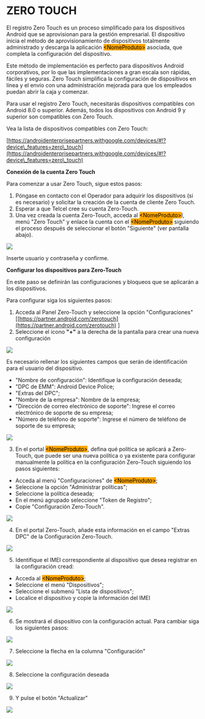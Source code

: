 # ZERO TOUCH

El registro Zero Touch es un proceso simplificado para los dispositivos Android que se aprovisionan para la gestión empresarial. El dispositivo inicia el método de aprovisionamiento de dispositivos totalmente administrado y descarga la aplicación <mark style="background-color:orange;">\<NomeProduto></mark> asociada, que completa la configuración del dispositivo.

Este método de implementación es perfecto para dispositivos Android corporativos, por lo que las implementaciones a gran escala son rápidas, fáciles y seguras. Zero Touch simplifica la configuración de dispositivos en línea y el envío con una administración mejorada para que los empleados puedan abrir la caja y comenzar.

Para usar el registro Zero Touch, necesitarás dispositivos compatibles con Android 8.0 o superior. Además, todos los dispositivos con Android 9 y superior son compatibles con Zero Touch.

Vea la lista de dispositivos compatibles con Zero Touch:

[https://androidenterprisepartners.withgoogle.com/devices/#!?device\_features=zero\_touch](https://androidenterprisepartners.withgoogle.com/devices/#!?device\_features=zero\_touch)

**Conexión de la cuenta Zero Touch**

Para comenzar a usar Zero Touch, sigue estos pasos:

1. Póngase en contacto con el Operador para adquirir los dispositivos (si es necesario) y solicitar la creación de la cuenta de cliente Zero Touch.
2. Esperar a que Telcel cree su cuenta Zero-Touch.
3. Una vez creada la cuenta Zero-Touch, acceda al <mark style="background-color:orange;">\<NomeProduto></mark>l, menú "Zero Touch" y enlace la cuenta con el <mark style="background-color:orange;">\<NomeProduto></mark> siguiendo el proceso después de seleccionar el botón "Siguiente" (ver pantalla abajo).

![](<.gitbook/assets/0 (11).png>)

Inserte usuario y contraseña y confirme.

**Configurar los dispositivos para Zero-Touch**

En este paso se definirán las configuraciones y bloqueos que se aplicarán a los dispositivos.

Para configurar siga los siguientes pasos:

1. Acceda al Panel Zero-Touch y seleccione la opción "Configuraciones" \[[https://partner.android.com/zerotouch](https://partner.android.com/zerotouch) ]
2. Seleccione el icono **"+"** a la derecha de la pantalla para crear una nueva configuración

![](<.gitbook/assets/1 (11).png>)

Es necesario rellenar los siguientes campos que serán de identificación para el usuario del dispositivo.

* "Nombre de configuración": Identifique la configuración deseada;
* "DPC de EMM": Android Device Police;
* "Extras del DPC";
* "Nombre de la empresa": Nombre de la empresa;
* "Dirección de correo electrónico de soporte": Ingrese el correo electrónico de soporte de su empresa;
* "Número de teléfono de soporte": Ingrese el número de teléfono de soporte de su empresa;

![](<.gitbook/assets/2 (11).png>)

3. En el portal <mark style="background-color:orange;">\<NomeProduto></mark>, defina qué política se aplicará a Zero-Touch, que puede ser una nueva política o ya existente para configurar manualmente la política en la configuración Zero-Touch siguiendo los pasos siguientes:

* Acceda al menú "Configuraciones" de <mark style="background-color:orange;">\<NomeProduto></mark>;
* Seleccione la opción "Administrar políticas";
* Seleccione la política deseada;
* En el menú agrupado seleccione "Token de Registro";
* Copie "Configuración Zero-Touch".

![](<.gitbook/assets/3 (10).png>)

4. En el portal Zero-Touch, añade esta información en el campo "Extras DPC" de la Configuración Zero-Touch.

![](<.gitbook/assets/4 (10).png>)

5. Identifique el IMEI correspondiente al dispositivo que desea registrar en la configuración cread:

* Acceda al <mark style="background-color:orange;">\<NomeProduto></mark>;
* Seleccione el menú "Dispositivos";
* Seleccione el submenú "Lista de dispositivos";
* Localice el dispositivo y copie la información del IMEI

![](<.gitbook/assets/5 (10).png>)

6. Se mostrará el dispositivo con la configuración actual. Para cambiar siga los siguientes pasos:

![](<.gitbook/assets/6 (10).png>)

7. Seleccione la flecha en la columna "Configuración"

![](<.gitbook/assets/7 (8).png>)

8. Seleccione la configuración deseada

![](<.gitbook/assets/8 (8).png>)

9. Y pulse el botón "Actualizar"

![](<.gitbook/assets/9 (8).png>)
